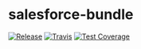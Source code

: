 # salesforce-bundle

[![Release](https://img.shields.io/github/v/release/php-arsenal/salesforce-bundle)](https://github.com/php-arsenal/salesforce-bundle/releases)
[![Travis](https://img.shields.io/travis/php-arsenal/salesforce-bundle)](https://travis-ci.com/php-arsenal/salesforce-bundle)
[![Test Coverage](https://img.shields.io/codeclimate/coverage/php-arsenal/salesforce-bundle)](https://codeclimate.com/github/php-arsenal/salesforce-bundle)
